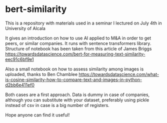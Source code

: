 # bert-similarity

This is a repository with materials used in a seminar I lectured on July 4th in University of Alcala

It gives an introduction on how to use AI applied to M&A in order to get peers, or similar companies. It runs with sentence transformers library. Structure of notebook has been taken from this article of James Briggs https://towardsdatascience.com/bert-for-measuring-text-similarity-eec91c6bf9e1

Also a small notebook on how to assess similarity among images is uploaded, thanks to Ben Chamblee https://towardsdatascience.com/what-is-cosine-similarity-how-to-compare-text-and-images-in-python-d2bb6e411ef0

Both cases are a first approach. Data is dummy in case of companies, although you can substitute with your dataset, preferably using pickle instead of csv in case is a big number of registers.

Hope anyone can find it useful!

